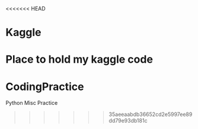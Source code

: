 <<<<<<< HEAD
# Kaggle
Place to hold my kaggle code
=======
# CodingPractice
Python Misc Practice
>>>>>>> 35aeeaabdb36652cd2e5997ee89dd79e93db181c
